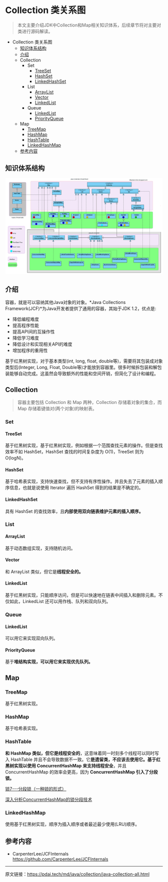 # Collection 类关系图

> 本文主要介绍JDK中Collection和Map相关知识体系，后续章节将对主要对类进行源码解读。

- Collection 类关系图
  - [知识体系结构](#知识体系结构)
  - [介绍](#介绍)
  - Collection
    - Set
      - [TreeSet](#treeset)
      - [HashSet](#hashset)
      - [LinkedHashSet](#linkedhashset)
    - List
      - [ArrayList](#arraylist)
      - [Vector](#vector)
      - [LinkedList](#linkedlist)
    - Queue
      - [LinkedList](#linkedlist-1)
      - [PriorityQueue](#priorityqueue)
  - Map
    - [TreeMap](#treemap)
    - [HashMap](#hashmap)
    - [HashTable](#hashtable)
    - [LinkedHashMap](#linkedhashmap)
  - [参考内容](#参考内容)

##  知识体系结构

![img](img_Collection%20%E7%B1%BB%E5%85%B3%E7%B3%BB%E5%9B%BE/java_collections_overview.png)

##  介绍

容器，就是可以容纳其他Java对象的对象。*Java Collections Framework(JCF)*为Java开发者提供了通用的容器，其始于JDK 1.2，优点是:

- 降低编程难度
- 提高程序性能
- 提高API间的互操作性
- 降低学习难度
- 降低设计和实现相关API的难度
- 增加程序的重用性

基于红黑树实现，对于基本类型(int, long, float, double等)，需要将其包装成对象类型后(Integer, Long, Float, Double等)才能放到容器里。很多时候拆包装和解包装能够自动完成。这虽然会导致额外的性能和空间开销，但简化了设计和编程。

##  Collection

> 容器主要包括 Collection 和 Map 两种，Collection 存储着对象的集合，而 Map 存储着键值对(两个对象)的映射表。

###  Set

####  TreeSet

基于红黑树实现，基于红黑树实现，例如根据一个范围查找元素的操作。但是查找效率不如 HashSet，HashSet 查找的时间复杂度为 O(1)，TreeSet 则为 O(logN)。

####  HashSet

基于哈希表实现，支持快速查找，但不支持有序性操作。并且失去了元素的插入顺序信息，也就是说使用 Iterator 遍历 HashSet 得到的结果是不确定的。

####  LinkedHashSet

具有 HashSet 的查找效率，且**内部使用双向链表维护元素的插入顺序。**

###  List

####  ArrayList

基于动态数组实现，支持随机访问。

####  Vector

和 ArrayList 类似，但它是**线程安全的。**

####  LinkedList

基于红黑树实现，只能顺序访问，但是可以快速地在链表中间插入和删除元素。不仅如此，LinkedList 还可以用作栈、队列和双向队列。

###  Queue

####  LinkedList

可以用它来实现双向队列。

####  PriorityQueue

基于**堆结构实现，可以用它来实现优先队列。**

##  Map

###  TreeMap

基于红黑树实现。

###  HashMap

基于哈希表实现。

###  HashTable

**和 HashMap 类似，但它是线程安全的**，这意味着同一时刻多个线程可以同时写入 HashTable 并且不会导致数据不一致。它**是遗留类，不应该去使用它。基于红黑树实现以使用 ConcurrentHashMap 来支持线程安全**，并且 ConcurrentHashMap 的效率会更高，因为 **ConcurrentHashMap 引入了分段锁。**

[锁7---分段锁（一种锁的形式）](https://blog.csdn.net/weixin_43854141/article/details/112838582)

[深入分析ConcurrentHashMap的锁分段技术](https://lovnx.blog.csdn.net/article/details/77367017)

###  LinkedHashMap

使用基于红黑树实现，顺序为插入顺序或者最近最少使用(LRU)顺序。

##  参考内容

- CarpenterLee/JCFInternals https://github.com/CarpenterLee/JCFInternals

------

 原文链接：https://pdai.tech/md/java/collection/java-collection-all.html
